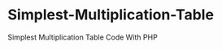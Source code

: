 Simplest-Multiplication-Table
=============================

Simplest Multiplication Table Code With PHP
